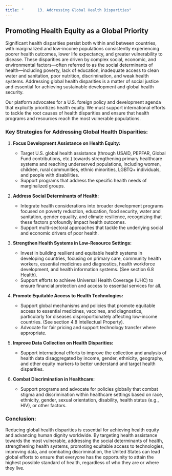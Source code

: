```yaml
---
title: "      13. Addressing Global Health Disparities"
---
```


## Promoting Health Equity as a Global Priority

Significant health disparities persist both within and between countries, with marginalized and low-income populations consistently experiencing poorer health outcomes, lower life expectancy, and greater vulnerability to disease. These disparities are driven by complex social, economic, and environmental factors—often referred to as the social determinants of health—including poverty, lack of education, inadequate access to clean water and sanitation, poor nutrition, discrimination, and weak health systems. Addressing global health disparities is a matter of social justice and essential for achieving sustainable development and global health security.

Our platform advocates for a U.S. foreign policy and development agenda that explicitly prioritizes health equity. We must support international efforts to tackle the root causes of health disparities and ensure that health programs and resources reach the most vulnerable populations.

### Key Strategies for Addressing Global Health Disparities:

1.  **Focus Development Assistance on Health Equity:**
    *   Target U.S. global health assistance (through USAID, PEPFAR, Global Fund contributions, etc.) towards strengthening primary healthcare systems and reaching underserved populations, including women, children, rural communities, ethnic minorities, LGBTQ+ individuals, and people with disabilities.
    *   Support programs that address the specific health needs of marginalized groups.

2.  **Address Social Determinants of Health:**
    *   Integrate health considerations into broader development programs focused on poverty reduction, education, food security, water and sanitation, gender equality, and climate resilience, recognizing that these factors profoundly impact health outcomes.
    *   Support multi-sectoral approaches that tackle the underlying social and economic drivers of poor health.

3.  **Strengthen Health Systems in Low-Resource Settings:**
    *   Invest in building resilient and equitable health systems in developing countries, focusing on primary care, community health workers, essential medicines and diagnostics, health workforce development, and health information systems. (See section 6.8 Health).
    *   Support efforts to achieve Universal Health Coverage (UHC) to ensure financial protection and access to essential services for all.

4.  **Promote Equitable Access to Health Technologies:**
    *   Support global mechanisms and policies that promote equitable access to essential medicines, vaccines, and diagnostics, particularly for diseases disproportionately affecting low-income countries. (See section 4.8 Intellectual Property).
    *   Advocate for fair pricing and support technology transfer where appropriate.

5.  **Improve Data Collection on Health Disparities:**
    *   Support international efforts to improve the collection and analysis of health data disaggregated by income, gender, ethnicity, geography, and other equity markers to better understand and target health disparities.

6.  **Combat Discrimination in Healthcare:**
    *   Support programs and advocate for policies globally that combat stigma and discrimination within healthcare settings based on race, ethnicity, gender, sexual orientation, disability, health status (e.g., HIV), or other factors.

### Conclusion:

Reducing global health disparities is essential for achieving health equity and advancing human dignity worldwide. By targeting health assistance towards the most vulnerable, addressing the social determinants of health, strengthening health systems, promoting equitable access to technologies, improving data, and combating discrimination, the United States can lead global efforts to ensure that everyone has the opportunity to attain the highest possible standard of health, regardless of who they are or where they live.
